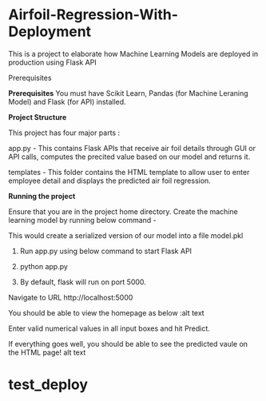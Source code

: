 # Airfoil-Regression-With-Deployment
This is a  project to elaborate how Machine Learning Models are deployed in production using Flask API

Prerequisites

**Prerequisites**
You must have Scikit Learn, Pandas (for Machine Leraning Model) and Flask (for API) installed.


**Project Structure**

This project has four major parts :


app.py - This contains Flask APIs that receive air foil details through GUI or API calls, computes the precited value based on our model and returns it.


templates - This folder contains the HTML template to allow user to enter employee detail and displays the predicted air foil regression.

**Running the project**

Ensure that you are in the project home directory. Create the machine learning model by running below command -



This would create a serialized version of our model into a file model.pkl



1. Run app.py using below command to start Flask API

2. python app.py

3. By default, flask will run on port 5000.



Navigate to URL http://localhost:5000

You should be able to view the homepage as below :alt text



Enter valid numerical values in all  input boxes and hit Predict.



If everything goes well, you should be able to see the predicted vaule on the HTML page! alt text


# test_deploy
